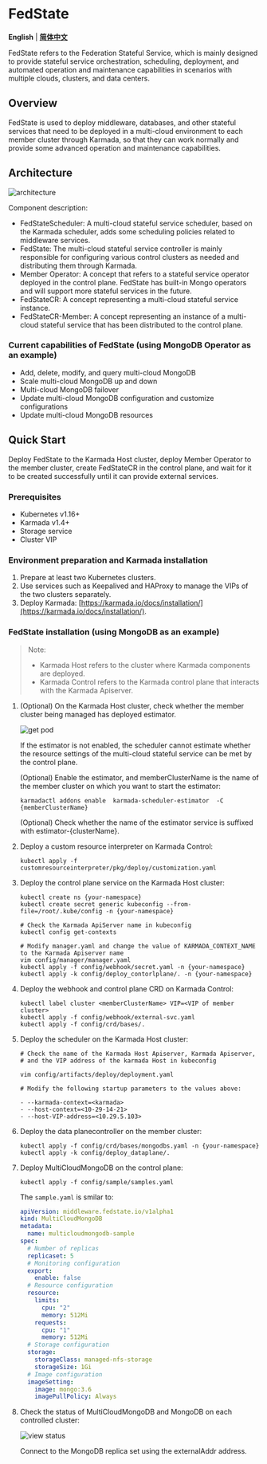 # FedState

**English** | [**简体中文**](./README_zh.md)

FedState refers to the Federation Stateful Service, which is mainly designed to
provide stateful service orchestration, scheduling, deployment, and automated
operation and maintenance capabilities in scenarios with multiple clouds, clusters, and data centers.

## Overview

FedState is used to deploy middleware, databases, and other stateful services that
need to be deployed in a multi-cloud environment to each member cluster through Karmada,
so that they can work normally and provide some advanced operation and maintenance capabilities.

## Architecture

![architecture](config/structure.png)

Component description:

- FedStateScheduler: A multi-cloud stateful service scheduler, based on the Karmada scheduler,
  adds some scheduling policies related to middleware services.
- FedState: The multi-cloud stateful service controller is mainly responsible for configuring
  various control clusters as needed and distributing them through Karmada.
- Member Operator: A concept that refers to a stateful service operator deployed in the control plane.
  FedState has built-in Mongo operators and will support more stateful services in the future.
- FedStateCR: A concept representing a multi-cloud stateful service instance.
- FedStateCR-Member: A concept representing an instance of a multi-cloud stateful service that
  has been distributed to the control plane.

### Current capabilities of FedState (using MongoDB Operator as an example)

- Add, delete, modify, and query multi-cloud MongoDB
- Scale multi-cloud MongoDB up and down
- Multi-cloud MongoDB failover
- Update multi-cloud MongoDB configuration and customize configurations
- Update multi-cloud MongoDB resources

## Quick Start

Deploy FedState to the Karmada Host cluster, deploy Member Operator to the member cluster,
create FedStateCR in the control plane, and wait for it to be created successfully until it can provide external services.

### Prerequisites

- Kubernetes v1.16+
- Karmada v1.4+
- Storage service
- Cluster VIP

### Environment preparation and Karmada installation

1. Prepare at least two Kubernetes clusters.
2. Use services such as Keepalived and HAProxy to manage the VIPs of the two clusters separately.
3. Deploy Karmada: [https://karmada.io/docs/installation/](https://karmada.io/docs/installation/).

### FedState installation (using MongoDB as an example)

> Note:
>
> - Karmada Host refers to the cluster where Karmada components are deployed.
> - Karmada Control refers to the Karmada control plane that interacts with the Karmada Apiserver.

1. (Optional) On the Karmada Host cluster, check whether the member cluster being managed has deployed estimator.

   ![get pod](config/Image.png)

   If the estimator is not enabled, the scheduler cannot estimate whether the resource settings
   of the multi-cloud stateful service can be met by the control plane.

   (Optional) Enable the estimator, and memberClusterName is the name of the member cluster on
   which you want to start the estimator:

   ```shell
   karmadactl addons enable  karmada-scheduler-estimator  -C {memberClusterName}
   ```

   (Optional) Check whether the name of the estimator service is suffixed with estimator-{clusterName}.

2. Deploy a custom resource interpreter on Karmada Control:

   ```shell
   kubectl apply -f customresourceinterpreter/pkg/deploy/customization.yaml
   ```

3. Deploy the control plane service on the Karmada Host cluster:

   ```shell
   kubectl create ns {your-namespace}
   kubectl create secret generic kubeconfig --from-file=/root/.kube/config -n {your-namespace} 

   # Check the Karmada ApiServer name in kubeconfig
   kubectl config get-contexts

   # Modify manager.yaml and change the value of KARMADA_CONTEXT_NAME to the Karmada Apiserver name
   vim config/manager/manager.yaml
   kubectl apply -f config/webhook/secret.yaml -n {your-namespace}
   kubectl apply -k config/deploy_contorlplane/. -n {your-namespace}
   ```

4. Deploy the webhook and control plane CRD on Karmada Control:

   ```shell
   kubectl label cluster <memberClusterName> VIP=<VIP of member cluster>
   kubectl apply -f config/webhook/external-svc.yaml
   kubectl apply -f config/crd/bases/.
   ```

5. Deploy the scheduler on the Karmada Host cluster:

   ```shell
   # Check the name of the Karmada Host Apiserver, Karmada Apiserver,
   # and the VIP address of the karmada Host in kubeconfig

   vim config/artifacts/deploy/deployment.yaml

   # Modify the following startup parameters to the values above:    

   - --karmada-context=<karmada>
   - --host-context=<10-29-14-21>
   - --host-VIP-address=<10.29.5.103>
   ```

6. Deploy the data planecontroller on the member cluster:

   ```shell
   kubectl apply -f config/crd/bases/mongodbs.yaml -n {your-namespace}
   kubectl apply -k config/deploy_dataplane/.
   ```

7. Deploy MultiCloudMongoDB on the control plane:

   ```shell
   kubectl apply -f config/sample/samples.yaml
   ```

   The `sample.yaml` is smilar to:

   ```yaml
   apiVersion: middleware.fedstate.io/v1alpha1
   kind: MultiCloudMongoDB
   metadata:
     name: multicloudmongodb-sample
   spec:
     # Number of replicas
     replicaset: 5
     # Monitoring configuration
     export:
       enable: false
     # Resource configuration
     resource:
       limits:
         cpu: "2"
         memory: 512Mi
       requests:
         cpu: "1"
         memory: 512Mi
     # Storage configuration
     storage:
       storageClass: managed-nfs-storage
       storageSize: 1Gi
     # Image configuration
     imageSetting:
       image: mongo:3.6
       imagePullPolicy: Always
   ```

8. Check the status of MultiCloudMongoDB and MongoDB on each controlled cluster:

   ![view status](config/multicloudstatus.png)

   Connect to the MongoDB replica set using the externalAddr address.
